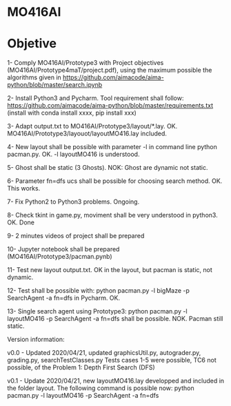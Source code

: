 # MO416AI

# Objetive
1- Comply MO416AI/Prototype3 with Project objectives (MO416AI/Prototype4maT/project.pdf), using the maximum possible the algorithms given in https://github.com/aimacode/aima-python/blob/master/search.ipynb

2- Install Python3 and Pycharm. Tool requirement shall follow: https://github.com/aimacode/aima-python/blob/master/requirements.txt (install with conda install xxxx, pip install xxx)

3- Adapt output.txt to MO416AI/Prototype3/layout/*.lay. OK. MO416AI/Prototype3/layouot/layoutMO416.lay included.

4- New layout shall be possible with parameter -l in command line python pacman.py. OK. -l layoutMO416 is understood.

5- Ghost shall be static (3 Ghosts). NOK: Ghost are dynamic not static.

6- Parameter fn=dfs ucs shall be possible for choosing search method. OK. This works.

7- Fix Python2 to Python3 problems. Ongoing.

8- Check tkint in game.py, moviment shall be very understood in python3. OK. Done

9- 2 minutes videos of project shall be prepared

10- Jupyter notebook shall be prepared (MO416AI/Prototype3/pacman.pynb)

11- Test new layout output.txt. OK in the layout, but pacman is static, not dynamic.

12- Test shall be possible with: python pacman.py -l bigMaze -p SearchAgent -a fn=dfs in Pycharm. OK. 

13- Single search agent using Prototype3: python pacman.py -l layoutMO416 -p SearchAgent -a fn=dfs shall be possible. NOK. Pacman still static.

Version information:

v0.0 - Updated 2020/04/21, updated graphicsUtil.py, autograder.py, grading.py, searchTestClasses.py
       Tests cases 1-5 were possible, TC6 not possible, of the Problem 1: Depth First Search (DFS)
       
v0.1 - Update 2020/04/21, new layoutMO416.lay developped and included in the folder layout. The following command is possible now:
       python pacman.py -l layoutMO416 -p SearchAgent -a fn=dfs


